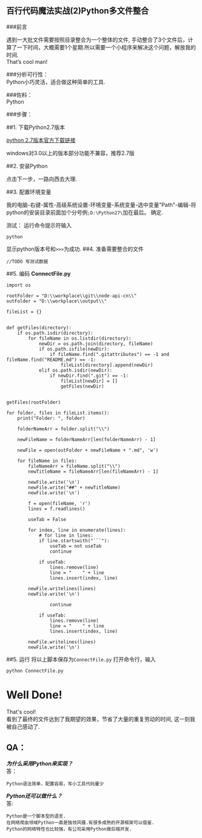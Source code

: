 百行代码魔法实战(2)Python多文件整合
---

###前言   

遇到一大批文件需要按照目录整合为一个整体的文件, 手动整合了3个文件后，计算了一下时间，大概需要1个星期.所以需要一个小程序来解决这个问题，解放我的时间.   
That’s cool man!   


###分析可行性：   
Python小巧灵活，适合做这种简单的工具.       

###佐料：   
Python   


###步骤：  


##1. 下载Python2.7版本

[python 2.7版本官方下载链接](https://www.python.org/ftp/python/2.7.13/python-2.7.13.msi)
   
windows对3.0以上的版本部分功能不兼容，推荐2.7版


##2. 安装Python

点击下一步，一路向西去大理.

##3. 配置环境变量

我的电脑-右键-属性-高级系统设置-环境变量-系统变量-选中变量"Path"-编辑-将python的安装目录前面加个分号例`;D:\Python27\`加在最后。
确定.

测试：
运行命令提示符输入
	
	python

显示python版本号和`>>>`为成功.
##4. 准备需要整合的文件

	//TODO 写测试数据
##5. 编码
**ConnectFile.py**

	import os
	
	rootFolder = "D:\\workplace\\git\\node-api-cn\\"
	outFolder = "D:\\workplace\\output\\"
	
	fileList = {}
	
	
	def getFiles(directory):
	    if os.path.isdir(directory):
	        for fileName in os.listdir(directory):
	            newDir = os.path.join(directory, fileName)
	            if os.path.isfile(newDir):
	                if fileName.find(".gitattributes") == -1 and fileName.find("README.md") == -1:
	                    fileList[directory].append(newDir)
	            elif os.path.isdir(newDir):
	                if newDir.find(".git") == -1:
	                    fileList[newDir] = []
	                    getFiles(newDir)
	
	
	getFiles(rootFolder)
	
	for folder, files in fileList.items():
	    print("Folder: ", folder)
	
	    folderNameArr = folder.split("\\")
	
	    newFileName = folderNameArr[len(folderNameArr) - 1]
	
	    newFile = open(outFolder + newFileName + ".md", 'w')
	
	    for fileName in files:
	        fileNameArr = fileName.split("\\")
	        newTitleName = fileNameArr[len(fileNameArr) - 1]
	
	        newFile.write('\n')
	        newFile.write("##" + newTitleName)
	        newFile.write('\n')
	
	        f = open(fileName, 'r')
	        lines = f.readlines()
	
	        useTab = False
	
	        for index, line in enumerate(lines):
	            # for line in lines:
	            if line.startswith("```"):
	                useTab = not useTab
	                continue
	
	            if useTab:
	                lines.remove(line)
	                line = "    " + line
	                lines.insert(index, line)
	
	        newFile.writelines(lines)
	        newFile.write('\n')
	
	                continue
	
	            if useTab:
	                lines.remove(line)
	                line = "    " + line
	                lines.insert(index, line)
	
	        newFile.writelines(lines)
	        newFile.write('\n')


##5. 运行
将以上脚本保存为`ConnectFile.py`
打开命令行，输入
	
	python ConnectFile.py


# Well Done!    
That's cool!   
看到了最终的文件达到了我期望的效果，节省了大量的重复劳动的时间, 这一刻我被自己感动了.   

QA：
---

***为什么采用Python来实现？***   
答：

	Python语法简单，配置容易，写小工具代码量少

	
***Python还可以做什么？***   
答:

	Python是一个脚本型的语言.   
	在网络爬虫领域Python一直是独领风骚.有很多成熟的开源框架可以借鉴.   
	Python的网络特性也比较强，有公司采用Python做后端开发.   
   




